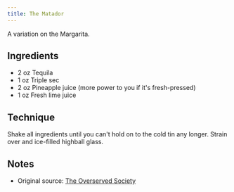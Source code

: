 ```yaml
---
title: The Matador
---
```


A variation on the Margarita.


Ingredients
-----------

* 2 oz Tequila
* 1 oz Triple sec
* 2 oz Pineapple juice (more power to you if it's fresh-pressed)
* 1 oz Fresh lime juice


Technique
-----------

Shake all ingredients until you can't hold on to the cold tin any longer. Strain over and ice-filled highball glass.


Notes
-----------

* Original source: [The Overserved Society](http://www.birchbox.com/men/guide/post/the-overserved-society-presents-the-matador)
